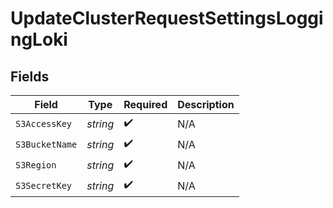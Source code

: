 # UpdateClusterRequestSettingsLoggingLoki


## Fields

| Field              | Type               | Required           | Description        |
| ------------------ | ------------------ | ------------------ | ------------------ |
| `S3AccessKey`      | *string*           | :heavy_check_mark: | N/A                |
| `S3BucketName`     | *string*           | :heavy_check_mark: | N/A                |
| `S3Region`         | *string*           | :heavy_check_mark: | N/A                |
| `S3SecretKey`      | *string*           | :heavy_check_mark: | N/A                |